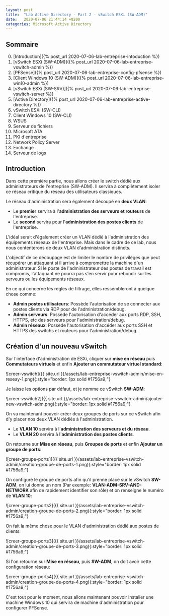 ```yaml
---
layout: post
title:  "Lab Active Directory - Part 2 - vSwitch ESXi (SW-ADM)"
date:   2020-07-06 21:44:14 +0200
categories: Microsoft Active Directory
---
```



## Sommaire

0. [Introduction]({% post_url 2020-07-06-lab-entreprise-intoduction %})
1. [vSwitch ESXi (SW-ADM)]({% post_url 2020-07-06-lab-entreprise-vswitch-admin %})
2. [PFSense]({% post_url 2020-07-06-lab-entreprise-config-pfsense %})
3. [Client Windows 10 (SW-ADM)]({% post_url 2020-07-06-lab-entreprise-win10-admin %})
4. [vSwitch ESXi (SW-SRV)]({% post_url 2020-07-06-lab-entreprise-vswitch-server %})
5. [Active Directory]({% post_url 2020-07-06-lab-entreprise-active-directory %})
6. vSwitch ESXi (SW-CLI)
7. Client Windows 10 (SW-CLI)
8. WSUS
9. Serveur de fichiers
10. Microsoft ATA
11. PKI d'entreprise
12. Network Policy Server
13. Exchange
14. Serveur de logs

## Introduction

Dans cette première partie, nous allons créer le switch dédié aux administrateurs de l'entreprise (SW-ADM). Il servira à complètement isoler ce réseau critique du réseau des utilisateurs classiques.

Le réseau d'administration sera également découpé en **deux VLAN**: 
- Le **premier** servira à l'**administration des serveurs et routeurs** de l'entreprise.
- Le **second** servira pour l'**administration des postes clients** de l'entreprise. 

L'idéal serait d'également créer un VLAN dédié à l'administration des équipements réseaux de l'entreprise. Mais dans le cadre de ce lab, nous nous contenterons de deux VLAN d'administration distincts.

L'objectif de ce découpage est de limiter le nombre de privilèges que peut récupérer un attaquant si il arrive à compromettre la machine d'un administrateur. Si le poste de l'administrateur des postes de travail est compromis, l'attaquant ne pourra pas s'en servir pour rebondir sur les serveurs ou les équipements réseaux.

En ce qui concerne les règles de filtrage, elles ressembleront à quelque chose comme:

- **Admin postes utilisateurs**: Possède l'autorisation de se connecter aux postes clients via RDP pour de l'administration/debug.
- **Admin serveurs**: Possède l'autorisation d'accéder aux ports RDP, SSH, HTTPS, etc des serveurs pour l'administration/debug.
- **Admin réseaux**: Possède l'autorisation d'accéder aux ports SSH et HTTPS des switchs et routeurs pour l'administration/debug.

## Création d'un nouveau vSwitch

Sur l'interface d'administration de ESXi, cliquer sur **mise en réseau** puis **Commutateurs virtuels** et enfin **Ajouter un commutateur virtuel standard**:

![creer-vswitch]({{ site.url }}/assets/lab-entreprise-vswitch-admin/mise-en-reseay-1.png){:style="border: 1px solid #1756a9;"}


Je laisse les options par défaut, et je nomme ce vSwitch **SW-ADM**:

![creer-vswitch2]({{ site.url }}/assets/lab-entreprise-vswitch-admin/ajouter-new-vswitch-adm.png){:style="border: 1px solid #1756a9;"}

On va maintenant pouvoir créer deux groupes de ports sur ce vSwitch afin d'y placer nos deux VLAN dédiés à l'administration.
- Le **VLAN 10** servira à l'**administration des serveurs et du réseau**.
- Le **VLAN 20** servira à l'**administration des postes clients**.

On retourne sur **Mise en réseau**, puis **Groupes de ports** et enfin **Ajouter un groupe de ports**:

![creer-groupe-ports1]({{ site.url }}/assets/lab-entreprise-vswitch-admin/creation-groupe-de-ports-1.png){:style="border: 1px solid #1756a9;"}

On configure le groupe de ports afin qu'il prenne place sur le vSwitch **SW-ADM**, on lui donne un nom (Par exemple: **VLAN-ADM-SRV-AND-NETWORK** afin de rapidement identifier son rôle) et on renseigne le numéro de **VLAN 10**:

![creer-groupe-ports2]({{ site.url }}/assets/lab-entreprise-vswitch-admin/creation-groupe-de-ports-2.png){:style="border: 1px solid #1756a9;"}

On fait la même chose pour le VLAN d'administration dédié aux postes de clients:

![creer-groupe-ports3]({{ site.url }}/assets/lab-entreprise-vswitch-admin/creation-groupe-de-ports-3.png){:style="border: 1px solid #1756a9;"}

Si l'on retourne sur **Mise en réseau**, puis **SW-ADM**, on doit avoir cette configuration réseau:

![creer-groupe-ports4]({{ site.url }}/assets/lab-entreprise-vswitch-admin/creation-groupe-de-ports-4.png){:style="border: 1px solid #1756a9;"}

C'est tout pour le moment, nous allons maintenant pouvoir installer une machine Windows 10 qui servira de machine d'administration pour configurer PFSense.